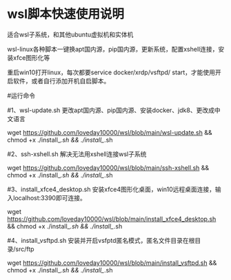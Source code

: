 # wsl脚本快速使用说明

适合wsl子系统，和其他ubuntu虚拟机和实体机

wsl-linux各种脚本一键换apt国内源，pip国内源，更新系统，配置xshell连接，安装xfce图形化等

重启win10打开linux，每次都要service docker/xrdp/vsftpd/ start，才能使用开启软件，或者自行添加开机自启脚本。

#运行命令


#1、wsl-update.sh 更改apt国内源、pip国内源、安装docker、jdk8、更改成中文语言
 
wget https://github.com/loveday10000/wsl/blob/main/wsl-update.sh && chmod +x ./install_*.sh && ./install_*.sh

#2、ssh-xshell.sh 解决无法用xshell连接wsl子系统

wget https://github.com/loveday10000/wsl/blob/main/ssh-xshell.sh && chmod +x ./install_*.sh && ./install_*.sh

#3、install_xfce4_desktop.sh 安装xfce4图形化桌面，win10远程桌面连接，输入localhost:3390即可连接。

wget https://github.com/loveday10000/wsl/blob/main/install_xfce4_desktop.sh && chmod +x ./install_*.sh && ./install_*.sh

#4、install_vsftpd.sh 安装并开启vsfptd匿名模式，匿名文件目录在根目录/src/ftp

wget https://github.com/loveday10000/wsl/blob/main/install_vsftpd.sh && chmod +x ./install_*.sh && ./install_*.sh
